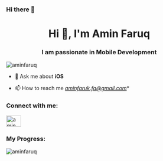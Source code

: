 ### Hi there 👋

<h1 align="center">Hi 👋, I'm Amin Faruq</h1>
<h3 align="center">I am passionate in Mobile Development</h3>

<p align="left"> <img src="https://komarev.com/ghpvc/?username=aminfaruq&label=Profile%20views&color=0e75b6&style=flat" alt="aminfaruq" /> </p>

- 💬 Ask me about **iOS**

- 📫 How to reach me *aminfaruk.fa@gmail.com**

<h3 align="left">Connect with me:</h3>
<p align="left">
<a href="https://linkedin.com/in/amin-faruq/" target="blank"><img align="center" src="https://raw.githubusercontent.com/rahuldkjain/github-profile-readme-generator/master/src/images/icons/Social/linked-in-alt.svg" alt="amin faruq" height="30" width="40" /></a>
</p>

<h3 align="left">My Progress:</h3>
<p><img align="left" src="https://github-readme-stats.vercel.app/api/top-langs?username=aminfaruq&show_icons=true&locale=en&layout=compact" alt="aminfaruq" /></p>
<!--

<p>&nbsp;<img align="center" src="https://github-readme-stats.vercel.app/api?username=aminfaruq&show_icons=true&locale=en" alt="aminfaruq" /></p>

<p><img align="center" src="https://github-readme-streak-stats.herokuapp.com/?user=aminfaruq&" alt="aminfaruq" /></p>

[![GitHub Streak](https://nirzak-streak-stats.vercel.app/?user=aminfaruq)]
<!--
**aminfaruq/aminfaruq** is a ✨ _special_ ✨ repository because its `README.md` (this file) appears on your GitHub profile.

Here are some ideas to get you started:

- 🔭 I’m currently working on ...
- 🌱 I’m currently learning ...
- 👯 I’m looking to collaborate on ...
- 🤔 I’m looking for help with ...
- 💬 Ask me about ...
- 📫 How to reach me: ...
- 😄 Pronouns: ...
- ⚡ Fun fact: ...
-->
